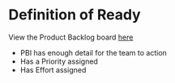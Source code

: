 # Definition of Ready

View the Product Backlog board [here](https://github.com/orgs/SSWConsulting/projects/25/views/1)

- PBI has enough detail for the team to action
- Has a Priority assigned
- Has Effort assigned
